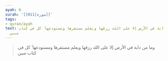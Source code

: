 ```yaml
---
ayah: 6
surah: '[[011|سورة]]'
tags:
- quran/ayah
text: وما من دابة في الأرض إلا على الله رزقها ويعلم مستقرها ومستودعها ۚ كل في كتاب
  مبين
---
```

> وما من دابة في الأرض إلا على الله رزقها ويعلم مستقرها ومستودعها ۚ كل في كتاب مبين
